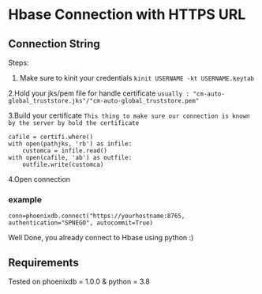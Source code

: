 # Hbase Connection with HTTPS URL

## Connection String
Steps:

1. Make sure to kinit your credentials
```kinit USERNAME -kt USERNAME.keytab```

2.Hold your jks/pem file for handle certificate
```usually : "cm-auto-global_truststore.jks"/"cm-auto-global_truststore.pem"```

3.Build your certificate
```This thing to make sure our connection is known by the server by hold the certificate```
```import certifi
cafile = certifi.where()
with open(pathjks, 'rb') as infile:
    customca = infile.read()
with open(cafile, 'ab') as outfile:
    outfile.write(customca)
 ```

4.Open connection
### example
```conn=phoenixdb.connect("https://yourhostname:8765, authentication="SPNEGO", autocommit=True)```

Well Done, you already connect to Hbase using python :)

## Requirements
Tested on phoenixdb = 1.0.0 & python = 3.8
